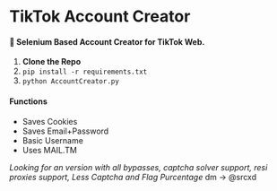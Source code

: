 # TikTok Account Creator
#### 🚀  Selenium Based Account Creator for TikTok Web.
1. **Clone the Repo**
2. `pip install -r requirements.txt`
3. `python AccountCreator.py`
#### Functions
* Saves Cookies 
* Saves Email+Password
* Basic Username
* Uses MAIL.TM

*Looking for an version with all bypasses, captcha solver support, resi proxies support, Less Captcha and Flag Purcentage*
dm -> @srcxd



